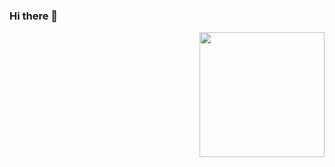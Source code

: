 ### Hi there 👋
<a href="#"><img align="right" src="https://github.com/blackcater/blackcater/raw/main/images/banner.gif" width="200 " height="200" /></a>

<!--
**aks7816/aks7816** is a ✨ _special_ ✨ repository because its `README.md` (this file) appears on your GitHub profile.


-->
